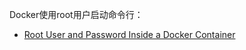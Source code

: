 
Docker使用root用户启动命令行：
- [Root User and Password Inside a Docker Container](https://www.baeldung.com/ops/root-user-password-docker-container)















